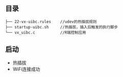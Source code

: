 
## 目录

```
├── 22-vx-uibc.rules	//udev的热插拔规则
├── startup-uibc.sh		//热插拔，插入后触发的执行脚步
└── vx_uibc.c			//R端控制应用
```

## 启动

* 热插拔
* WiFi连接成功
